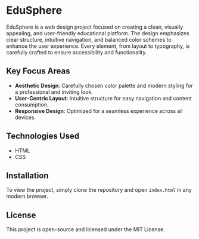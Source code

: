 # EduSphere

EduSphere is a web design project focused on creating a clean, visually appealing, and user-friendly educational platform. The design emphasizes clear structure, intuitive navigation, and balanced color schemes to enhance the user experience. Every element, from layout to typography, is carefully crafted to ensure accessibility and functionality.

## Key Focus Areas

- **Aesthetic Design**: Carefully chosen color palette and modern styling for a professional and inviting look.
- **User-Centric Layout**: Intuitive structure for easy navigation and content consumption.
- **Responsive Design**: Optimized for a seamless experience across all devices.

## Technologies Used

- HTML
- CSS

## Installation

To view the project, simply clone the repository and open `index.html` in any modern browser.

## License

This project is open-source and licensed under the MIT License.
